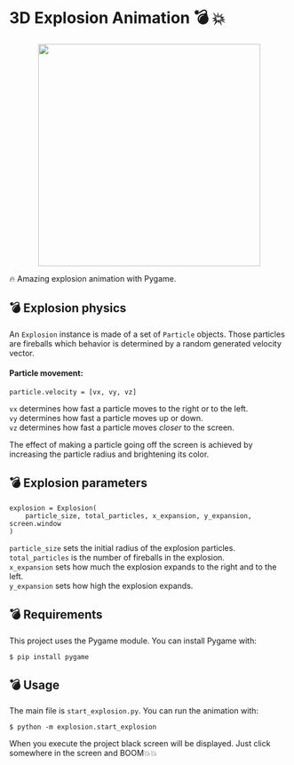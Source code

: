 # 3D Explosion Animation :bomb: :boom:

<p align="center">
  <img width="400" height="400" src="../media/explosion-demo.gif?raw=true">
</p>

:fire: Amazing explosion animation with Pygame.
<br/>

## :bomb: Explosion physics

An `Explosion` instance is made of a set of `Particle` objects. Those particles are fireballs which behavior is determined by a random generated velocity vector.

#### Particle movement:

```
particle.velocity = [vx, vy, vz]
```

`vx` determines how fast a particle moves to the right or to the left.<br/>
`vy` determines how fast a particle moves up or down.<br/>
`vz` determines how fast a particle moves _closer_ to the screen.

The effect of making a particle going off the screen is achieved by increasing the particle radius and brightening its color.

## :bomb: Explosion parameters

```
explosion = Explosion(
    particle_size, total_particles, x_expansion, y_expansion, screen.window
)
```

`particle_size` sets the initial radius of the explosion particles.<br/>
`total_particles` is the number of fireballs in the explosion.<br/>
`x_expansion` sets how much the explosion expands to the right and to the left.<br/>
`y_expansion` sets how high the explosion expands.

## :bomb: Requirements

This project uses the Pygame module. You can install Pygame with:

```
$ pip install pygame
```

## :bomb: Usage

The main file is `start_explosion.py`. You can run the animation with:

```
$ python -m explosion.start_explosion
```

When you execute the project black screen will be displayed. Just click somewhere in the screen and BOOM:boom::boom:
